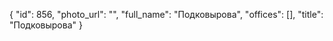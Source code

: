 {
    "id": 856,
    "photo_url": "",
    "full_name": "Подковырова",
    "offices": [],
    "title": "Подковырова"
}